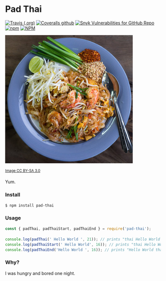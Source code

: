 # Pad Thai
[![Travis (.org)](https://img.shields.io/travis/giodamelio/pad-thai.svg?style=flat-square)](https://travis-ci.org/giodamelio/pad-thai) [![Coveralls github](https://img.shields.io/coveralls/github/giodamelio/pad-thai.svg?style=flat-square)](https://coveralls.io/github/giodamelio/pad-thai) [![Snyk Vulnerabilities for GitHub Repo](https://img.shields.io/snyk/vulnerabilities/github/giodamelio/pad-thai.svg?style=flat-square)](https://snyk.io/test/github/giodamelio/pad-thai?targetFile=package.json) [![npm](https://img.shields.io/npm/v/pad-thai.svg?style=flat-square)](https://www.npmjs.com/package/pad-thai) [![NPM](https://img.shields.io/npm/l/pad-thai.svg?style=flat-square)](https://opensource.org/licenses/MIT)

![Pad Thai](pad-thai.jpg)

<sup>[Image CC BY-SA 3.0](https://en.wikipedia.org/wiki/Pad_thai#/media/File:Phat_Thai_kung_Chang_Khien_street_stall.jpg)</sup>

Yum.

### Install

```
$ npm install pad-thai
```

### Usage

```javascript
const { padThai, padThaiStart, padThaiEnd } = require('pad-thai');

console.log(padThai(' Hello World ', 21)); // prints "thai Hello World thai"
console.log(padThaiStart(' Hello World', 16)); // prints "thai Hello World"
console.log(padThaiEnd('Hello World ', 16)); // prints "Hello World thai"
```

### Why?

I was hungry and bored one night.
